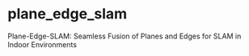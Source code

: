 # plane_edge_slam
 Plane-Edge-SLAM: Seamless Fusion of Planes and Edges for SLAM in Indoor Environments
